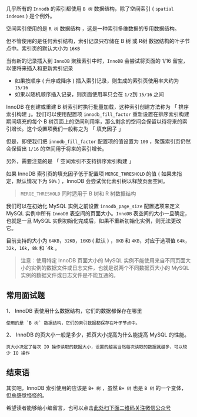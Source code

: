 几乎所有的 `Innodb` 的索引都使用 `B 树` 数据结构，除了空间索引 ( `spatial` `indexes` ) 是个例外。

空间索引使用的是 `R 树` 数据结构 ，这是一种索引多维数据的专用数据结构。

但不管使用的是任何索引结构，索引记录只存储在 B 树 或 R树 数据结构的叶子节点中。索引页的默认大小为 `16KB`

当有新的记录插入到 `InnoDB` 聚簇索引中时，`InnoDB` 会尝试将页面的 1/16 留空，以便将来插入和更新索引记录

 *  如果按顺序 ( 升序或降序 ) 插入索引记录，则生成的索引页使用率大约为 `15/16`
 *  如果以随机顺序插入记录，则页面使用率只会在 `1/2`到 `15/16` 之间

InnoDB 在创建或重建 B 树索引时执行批量加载，这种索引创建方法称为 「 排序索引构建 」。我们可以使用配置项 `innodb_fill_factor` 重新设置在排序索引构建期间填充的每个 B 树页面上的空间利用率，那么剩余的空间会保留以待将来的索引增长。这个设置项我们一般称之为 「 填充因子 」

但是，即使我们把 `innodb_fill_factor` 配置项的值设置为 `100` ，聚簇索引页仍然会保留出 `1/16` 的空间用于将来的索引增长。

另外，需要注意的是 「 空间索引不支持排序索引构建 」

如果 InnoDB 索引页的填充因子低于配置项 `MERGE_THRESHOLD` 的值 ( 如果未指定，默认情况下为 `50%` ) ，InnoDB 会尝试优化索引树以释放页面空间。

> `MERGE_THRESHOLD` 同时适用于 B 树和 R 树数据结构

我们可以在初始化 MySQL 实例之前设置 `innodb_page_size` 配置选项来定义 MySQL 实例中所有 `InnoDB` 表空间的页面大小。`InnoDB` 表空间的大小一旦确定，也就是一旦 MySQL 实例初始化完成后，如果不重新初始化实例，则无法更改它。

目前支持的大小为 `64KB`，`32KB`，`16KB` ( 默认 ) ，`8KB` 和 `4KB`，对应于选项值 `64k`，`32k`，`16k`，`8k` 和 \`4k 。

> 注意：使用特定 InnoDB 页面大小的 MySQL 实例不能使用来自不同页面大小的实例的数据文件或日志文件，也就是说两个不同数据页大小的 MySQL 实例的数据文件或日志文件是不能互通的。

## 常用面试题 ##

1、  InnoDB 表使用什么数据结构，它们的数据都保存在哪里
    
    使用的是 `B 树` 数据结构，它们的索引数据都保存在叶子节点中。
2、  InnoDB 的页大小一般是多少，把页大小提高为什么能提高 MySQL 的性能。
    
    页大小决定了每次 IO 操作读取的数据大小，设置的越高当然每次读取的数据就越多，可以较少 IO 操作

## 结束语 ##

其实吧，InnoDB 索引使用的应该是 `B+ 树` ，虽然 `B+ 树` 也是 `B 树` 的一个变体，但总感觉怪怪的。

希望读者能够给小编留言，也可以点击[此处扫下面二维码关注微信公众号](https://www.ycbbs.vip/?p=28 "此处扫下面二维码关注微信公众号")